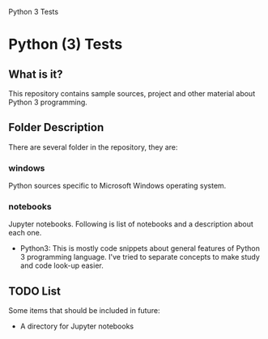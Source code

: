 Python 3 Tests
# Python (3) Tests

## What is it?

This repository contains sample sources, project and other material about Python 3 programming.

## Folder Description

There are several folder in the repository, they are:

### windows

Python sources specific to Microsoft Windows operating system.

### notebooks

Jupyter notebooks. Following is list of notebooks and a description about each one.

- Python3: This is mostly code snippets about general features of Python 3 programming language. I've tried to separate concepts to make study and code look-up easier.

## TODO List

Some items that should be included in future:

- A directory for Jupyter notebooks
